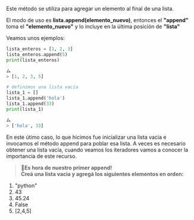Este método se utiliza para agregar un elemento al final de una lista.

El modo de uso es **lista.append(elemento_nuevo)**, entonces el **"append"** toma el **"elemento_nuevo"** y lo incluye en la última posición de **"lista"** <br>

Veamos unos ejemplos:

``` python
lista_enteros = [1, 2, 3]
lista_enteros.append(5)
print(lista_enteros)

ム
> [1, 2, 3, 5]
``` 

``` python
# definimos una lista vacía 
lista_1 = []
lista_1.append('hola')
lista_1.append(33)
print(lista_1)

ム
> ['hola', 33]
``` 

En este útimo caso, lo que hicimos fue inicializar una lista vacía e invocamos el método append para poblar esa lista. A veces es necesario obtener una lista vacía, cuando veamos los iteradores vamos a conocer la importancia de este recurso.


> :memo:**Es hora de nuestro primer append!**<br> 
**Creá una lista vacia y agregá los siguientes elementos en orden:**<br>
1. "python"<br>
2. 43<br>
3. 45.24<br>
4. False<br>
5. [2,4,5]<br>